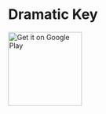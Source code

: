 # Dramatic Key

<a href='https://play.google.com/store/apps/details?id=com.gustavogoma.android.dramatickey&pcampaignid=MKT-Other-global-all-co-prtnr-py-PartBadge-Mar2515-1'>
    <img alt='Get it on Google Play'
         src='https://play.google.com/intl/en_us/badges/images/generic/en_badge_web_generic.png'
         width='150px'/>
</a>
